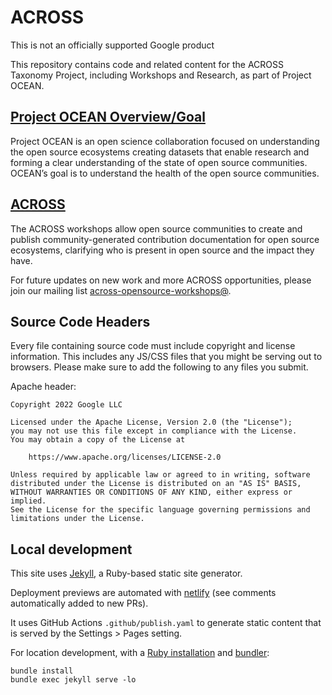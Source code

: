# ACROSS

This is not an officially supported Google product

This repository contains code and related content for the ACROSS Taxonomy Project, including Workshops and Research, as part of Project OCEAN. 

## [Project OCEAN Overview/Goal](https://vermontcomplexsystems.org/partner/OCEAN/)
Project OCEAN is an open science collaboration focused on understanding the open source ecosystems creating datasets that enable research and forming a clear understanding of the state of open source communities. OCEAN’s goal is to understand the health of the open source communities.


## [ACROSS](https://bit.ly/across-workshop-community-pitch)
The ACROSS workshops allow open source communities to create and publish community-generated contribution documentation for open source ecosystems, clarifying who is present in open source and the impact they have.

For future updates on new work and more ACROSS opportunities, please join our mailing list [across-opensource-workshops@](https://groups.google.com/g/across-opensource-workshops).

## Source Code Headers

Every file containing source code must include copyright and license
information. This includes any JS/CSS files that you might be serving out to
browsers. Please make sure to add the following to any files you submit.

Apache header:

    Copyright 2022 Google LLC

    Licensed under the Apache License, Version 2.0 (the "License");
    you may not use this file except in compliance with the License.
    You may obtain a copy of the License at

        https://www.apache.org/licenses/LICENSE-2.0

    Unless required by applicable law or agreed to in writing, software
    distributed under the License is distributed on an "AS IS" BASIS,
    WITHOUT WARRANTIES OR CONDITIONS OF ANY KIND, either express or implied.
    See the License for the specific language governing permissions and
    limitations under the License.

## Local development

This site uses [Jekyll](https://jekyllrb.com/), a Ruby-based static site generator. 

Deployment previews are automated with [netlify](https://www.netlify.com/) (see comments automatically added to new PRs).

It uses GitHub Actions `.github/publish.yaml` to generate static content that is served by the Settings > Pages setting. 

For location development, with a [Ruby installation](https://www.ruby-lang.org/en/documentation/installation/) and [bundler](https://bundler.io/guides/getting_started.html): 

```
bundle install
bundle exec jekyll serve -lo
```